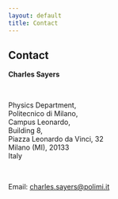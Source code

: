 ```yaml
---
layout: default
title: Contact
---
```


## Contact

**Charles Sayers**

<br>

Physics Department,
<br>
Politecnico di Milano,
<br>
Campus Leonardo,
<br>
Building 8,
<br>
Piazza Leonardo da Vinci, 32
<br>
Milano (MI), 20133
<br>
Italy

<br>

Email: charles.sayers@polimi.it
